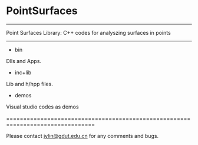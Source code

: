 # PointSurfaces
********************************************************************************
Point Surfaces Library: C++ codes for analyszing surfaces in points
********************************************************************************

- bin

Dlls and Apps.


- inc+lib
  
Lib and h/hpp files.


- demos

Visual studio codes as demos


================================================================================

Please contact jylin@gdut.edu.cn for any comments and bugs.
